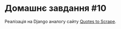 # Домашнє завдання #10

Реалізація на Django аналогу сайту [Quotes to Scrape](http://quotes.toscrape.com/).